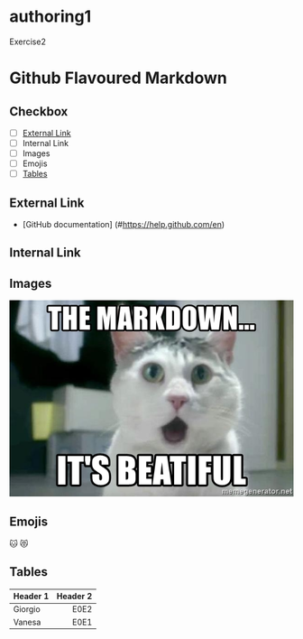 # authoring1
Exercise2
# Github Flavoured Markdown

## Checkbox
- [ ] [External Link](#External-Link)
- [ ] Internal Link
- [ ] Images
- [ ] Emojis
- [ ] [Tables](#Table)

## External Link
- [GitHub documentation] (#https://help.github.com/en)

## Internal Link

## Images
![some img description](images/the-markdown-its-beatiful.jpg)

## Emojis
:cat: :heart_eyes_cat:

## Tables
| Header 1 | Header 2| 
|:---------|--------:|
| Giorgio | E0E2 | 
| Vanesa  | E0E1 | 
